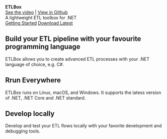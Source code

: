 <style type="text/css">
.sideaffix
{
    visibility: collapse !important;
}
.subnav
{
    visibility: collapse !important;
}
</style>
<div class="hero">
  <div class="wrap">
    <div class="text">
      <strong>ETLBox</strong>
    </div>
    <div class="buttons-unit-small">
      <a class="version-link" href="https://www.youtube.com/watch?v=CsWZuRpl6PA">See the video</a><span> | </span><a class="github-link" href="https://github.com/roadrunnerlenny/etlbox">View in Github</a>
    </div>
    <div class="minitext">
    A lightweight ETL toolbox for .NET
    </div>
    <div class="buttons-unit">
      <a href="articles/overview.md" class="button"><i class="glyphicon glyphicon-send"></i>Getting Started</a>
      <a href="https://www.nuget.org/packages/ETLBox" class="button"><i class="glyphicon glyphicon-download"></i>Download Latest</a>
    </div>
  </div>
</div>
<div class="key-section">
  <div class="container">
    <div class="row">
      <div class="col-md-8 col-md-offset-2 text-center">
        <i class="glyphicon glyphicon-grain"></i>
        <section>
          <h2>Build your ETL pipeline with your favourite programming language</h2>
          <p class="lead">ETLBox allows you to create advanced ETL processes with your .NET language of choice, e.g. C#.</p>
        </section>
      </div>
    </div>
  </div>
</div>
<div class="counter-key-section">
  <div class="container">
    <div class="row">
      <div class="col-md-8 col-md-offset-2 text-center">
        <i class="glyphicon glyphicon-transfer"></i>
        <section>
          <h2>Rrun Everywhere</h2>
          <p class="lead">ETLBox runs on Linux, macOS, and Windows. It supports the latess version of .NET, .NET Core and .NET standard. </p>
        </section>
      </div>
    </div>
  </div>
</div>
<div class="key-section">
  <div class="container content">
    <div class="row">
      <div class="col-md-8 col-md-offset-2 text-center">
        <i class="glyphicon glyphicon-cutlery"></i>
        <section>
          <h2>Develop locally</h2>
          <p class="lead">Develop and test your ETL flows locally with your favorite development and debugging tools.</p>
        </section>
      </div>
    </div>
  </div>
</div>